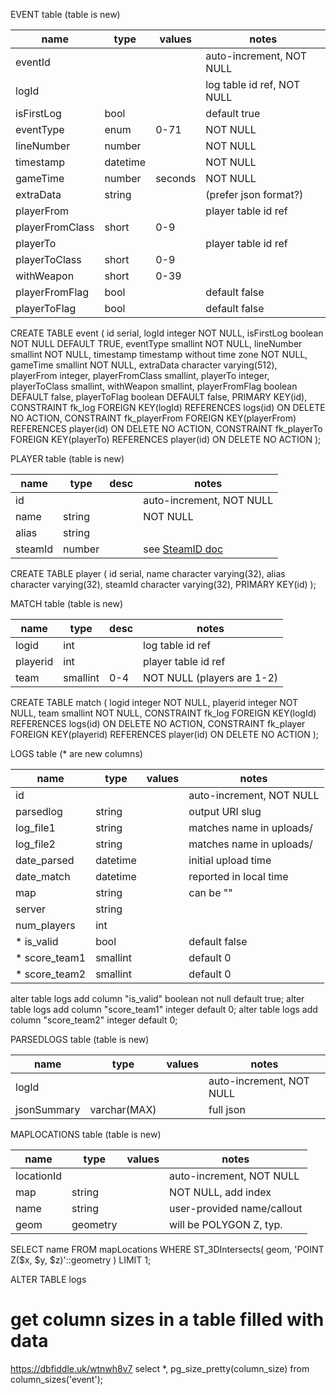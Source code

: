 EVENT table (table is new)

| name            | type     | values  | notes                      |
|-----------------|----------|---------|----------------------------|
| eventId         |          |         | auto-increment, NOT NULL   |
| logId           |          |         | log table id ref, NOT NULL |
| isFirstLog      | bool     |         | default true               |
| eventType       | enum     | 0-71    | NOT NULL                   |
| lineNumber      | number   |         | NOT NULL                   |
| timestamp       | datetime |         | NOT NULL                   |
| gameTime        | number   | seconds | NOT NULL                   |
| extraData       | string   |         | (prefer json format?)      |
| playerFrom      |          |         | player table id ref        |
| playerFromClass | short    | 0-9     |                            |
| playerTo        |          |         | player table id ref        |
| playerToClass   | short    | 0-9     |                            |
| withWeapon      | short    | 0-39    |                            |
| playerFromFlag  | bool     |         | default false              |
| playerToFlag    | bool     |         | default false              |

CREATE TABLE event (
  id serial,
  logId integer NOT NULL,
  isFirstLog boolean NOT NULL DEFAULT TRUE,
  eventType smallint NOT NULL,
  lineNumber smallint NOT NULL,
  timestamp timestamp without time zone NOT NULL,
  gameTime smallint NOT NULL,
  extraData character varying(512),
  playerFrom integer,
  playerFromClass smallint,
  playerTo integer,
  playerToClass smallint,
  withWeapon smallint,
  playerFromFlag boolean DEFAULT false,
  playerToFlag boolean DEFAULT false,
  PRIMARY KEY(id),
  CONSTRAINT fk_log
    FOREIGN KEY(logId)
      REFERENCES logs(id)
      ON DELETE NO ACTION,
  CONSTRAINT fk_playerFrom
    FOREIGN KEY(playerFrom)
      REFERENCES player(id)
      ON DELETE NO ACTION,
  CONSTRAINT fk_playerTo
    FOREIGN KEY(playerTo)
      REFERENCES player(id)
      ON DELETE NO ACTION
);


PLAYER table (table is new)

| name            | type     | desc    | notes                      |
|-----------------|----------|---------|----------------------------|
| id              |          |         | auto-increment, NOT NULL   |
| name            | string   |         | NOT NULL                   |
| alias           | string   |         |                            |
| steamId         | number   |         | see [SteamID doc](https://developer.valvesoftware.com/wiki/SteamID) |

CREATE TABLE player (
  id serial,
  name character varying(32),
  alias character varying(32),
  steamId character varying(32),
  PRIMARY KEY(id)
);

MATCH table (table is new)

| name            | type     | desc    | notes                      |
|-----------------|----------|---------|----------------------------|
| logid           | int      |         | log table id ref           |
| playerid        | int      |         | player table id ref        |
| team            | smallint | 0-4     | NOT NULL (players are 1-2) |

CREATE TABLE match (
  logid integer NOT NULL,
  playerid integer NOT NULL,
  team smallint NOT NULL,
  CONSTRAINT fk_log
    FOREIGN KEY(logId)
      REFERENCES logs(id)
      ON DELETE NO ACTION,
  CONSTRAINT fk_player
    FOREIGN KEY(playerid)
      REFERENCES player(id)
      ON DELETE NO ACTION
);

LOGS table (* are new columns)

| name            | type     | values   | notes                      |
|-----------------|----------|----------|----------------------------|
| id              |          |          | auto-increment, NOT NULL   |
| parsedlog       | string   |          | output URI slug            |
| log_file1       | string   |          | matches name in uploads/   |
| log_file2       | string   |          | matches name in uploads/   |
| date_parsed     | datetime |          | initial upload time        |
| date_match      | datetime |          | reported in local time     |
| map             | string   |          | can be "<multiple>"        |
| server          | string   |          |                            |
| num_players     | int      |          |                            |
| * is_valid      | bool     |          | default false              |
| * score_team1   | smallint |          | default 0                  |
| * score_team2   | smallint |          | default 0                  |

alter table logs add column "is_valid" boolean not null default true;
alter table logs add column "score_team1" integer default 0;
alter table logs add column "score_team2" integer default 0;


PARSEDLOGS table (table is new)

| name            | type         | values   | notes                      |
|-----------------|--------------|----------|----------------------------|
| logId           |              |          | auto-increment, NOT NULL   |
| jsonSummary     | varchar(MAX) |          | full json                  |


MAPLOCATIONS table (table is new)

| name            | type         | values   | notes                      |
|-----------------|--------------|----------|----------------------------|
| locationId      |              |          | auto-increment, NOT NULL   |
| map             | string       |          | NOT NULL, add index        |
| name            | string       |          | user-provided name/callout |
| geom            | geometry     |          | will be POLYGON Z, typ.    |

SELECT name
  FROM mapLocations
WHERE ST_3DIntersects(
    geom,
    'POINT Z($x, $y, $z)'::geometry
)
LIMIT 1;

ALTER TABLE logs 

# get column sizes in a table filled with data
https://dbfiddle.uk/wtnwh8v7
select *, pg_size_pretty(column_size) from column_sizes('event');
